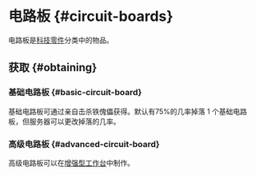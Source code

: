 # 电路板 {#circuit-boards}

电路板是[科技零件](/Technical-Components)分类中的物品。

## 获取 {#obtaining}

### 基础电路板 {#basic-circuit-board}

基础电路板可通过亲自击杀铁傀儡获得。默认有75%的几率掉落 1 个基础电路板，但服务器可以更改掉落的几率。

### 高级电路板 {#advanced-circuit-board}

高级电路板可以在[增强型工作台](/Enhanced-Crafting-Table)中制作。

